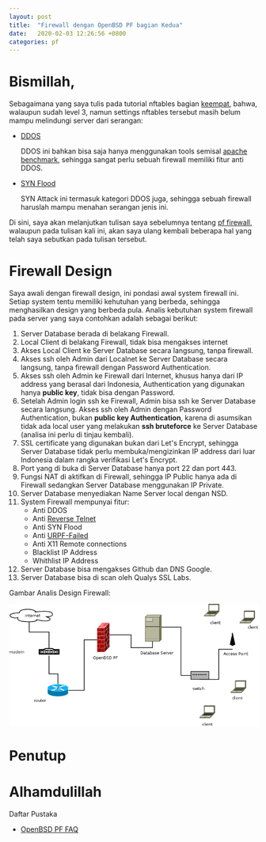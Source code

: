 ```yaml
---
layout: post
title:  "Firewall dengan OpenBSD PF bagian Kedua"
date:   2020-02-03 12:26:56 +0800
categories: pf
---
```


# Bismillah,

Sebagaimana yang saya tulis pada tutorial nftables bagian 
[keempat](https://www.muntaza.id/nftables/2020/01/30/nftables-keempat.html),
bahwa, walaupun sudah level 3, namun settings nftables tersebut
masih belum mampu melindungi server dari serangan:
-   [DDOS](https://en.wikipedia.org/wiki/Denial-of-service_attack#Distributed_DoS_attack)

    DDOS ini bahkan bisa saja hanya menggunakan tools semisal 
    [apache benchmark](https://blog.getpolymorph.com/7-tips-for-heavy-load-testing-with-apache-bench-b1127916b7b6),
    sehingga sangat perlu sebuah firewall memiliki fitur anti DDOS.

-   [SYN Flood](https://en.wikipedia.org/wiki/SYN_flood)

    SYN Attack ini termasuk kategori DDOS juga, sehingga sebuah firewall
    haruslah mampu menahan serangan jenis ini.

Di sini, saya akan melanjutkan tulisan saya sebelumnya tentang 
[pf firewall](https://www.muntaza.id/openbsd/2019/08/31/openbsd-pf-cloud.html),
walaupun pada tulisan kali ini, akan saya ulang kembali beberapa hal yang telah 
saya sebutkan pada tulisan tersebut.

# Firewall Design

Saya awali dengan firewall design, ini pondasi awal system firewall ini. Setiap
system tentu memiliki kehutuhan yang berbeda, sehingga menghasilkan design yang
berbeda pula. Analis kebutuhan system firewall pada server yang saya contohkan
adalah sebagai berikut:



1.  Server Database berada di belakang Firewall.
1.  Local Client di belakang Firewall, tidak bisa mengakses internet 
1.  Akses Local Client ke Server Database secara langsung, tanpa firewall.
1.  Akses ssh oleh Admin dari Localnet ke Server Database secara langsung, tanpa
    firewall dengan Password Authentication.
1.  Akses ssh oleh Admin ke Firewall dari Internet, khusus hanya dari IP
    address yang berasal dari Indonesia, Authentication yang digunakan
    hanya __public key__, tidak bisa dengan Password.
1.  Setelah Admin login ssh ke Firewall, Admin bisa ssh ke Server Database
    secara langsung. Akses ssh oleh Admin dengan Password Authentication, bukan __public
    key Authentication__, karena di asumsikan tidak ada local user yang melakukan
    __ssh bruteforce__ ke Server Database (analisa ini perlu di tinjau
    kembali).
1.  SSL certificate yang digunakan bukan dari Let's Encrypt, sehingga Server
    Database tidak perlu membuka/mengizinkan IP address dari luar Indonesia
    dalam rangka verifikasi Let's Encrypt.
1.  Port yang di buka di Server Database hanya port 22 dan port 443.
1.  Fungsi NAT di aktifkan di Firewall, sehingga IP Public hanya ada di
    Firewall sedangkan Server Database menggunakan IP Private.
1.  Server Database menyediakan Name Server local dengan NSD.
1.  System Firewall mempunyai fitur:
    -   Anti DDOS
    -   Anti [Reverse Telnet](https://www.hackingtutorials.org/networking/hacking-netcat-part-2-bind-reverse-shells/)
    -   Anti SYN Flood
    -   Anti [URPF-Failed](https://www.juniper.net/documentation/en_US/junos/topics/concept/unicast-rpf-understanding.html)
    -   Anti X11 Remote connections
    -   Blacklist IP Address
    -   Whithlist IP Address 
1.  Server Database bisa mengakses Github dan DNS Google.
1.  Server Database bisa di scan oleh Qualys SSL Labs. 



Gambar Analis Design Firewall:

![network diagram](/assets/pf2.png)
    

# Penutup


# Alhamdulillah


Daftar Pustaka

- [OpenBSD PF FAQ](https://www.openbsd.org/faq/pf/)
